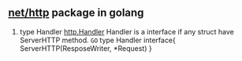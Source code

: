 ## [net/http](https://godoc.org/net/http) package in golang

1. type Handler 
[http.Handler](https://godoc.org/net/http#Handler)
Handler is a interface if any struct have ServerHTTP method.
```GO```
type Handler interface{
   ServerHTTP(ResposeWriter, *Request) 
}

```



